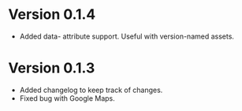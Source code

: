# Version 0.1.4
* Added data- attribute support. Useful with version-named assets.

# Version 0.1.3
* Added changelog to keep track of changes.
* Fixed bug with Google Maps.